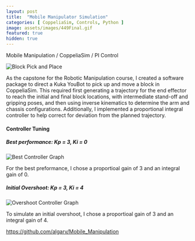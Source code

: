 ```yaml
---
layout: post
title:  "Mobile Manipulator Simulation"
categories: [ CoppeliaSim, Controls, Python ]
image: assets/images/449Final.gif
featured: true
hidden: true
---
```


Mobile Manipulation / CoppeliaSim / PI Control

![Block Pick and Place](https://algarv.github.io/Portfolio/assets/images/449Final.gif)

As the capstone for the Robotic Manipulation course, I created a software package to direct a Kuka YouBot to pick up and move a block in CoppeliaSim. This required first generating a trajectory for the end effector to reach the initial and final block locations, with intermediate stand-off and gripping poses, and then using inverse kinematics to determine the arm and chassis configurations. Additionally, I implemented a proportional integral controller to help correct for deviation from the planned trajectory. 

#### Controller Tuning

##### Best performance: Kp = 3, Ki = 0
![Best Controller Graph](https://algarv.github.io/Portfolio/assets/images/best.png)

For the best preformance, I chose a proportioal gain of 3 and an integral gain of 0.

##### Initial Overshoot: Kp = 3, Ki = 4
![Overshoot Controller Graph](https://algarv.github.io/Portfolio/assets/images/overshoot.png)

To simulate an initial overshoot, I chose a proportioal gain of 3 and an integral gain of 4.

https://github.com/algarv/Mobile_Manipulation